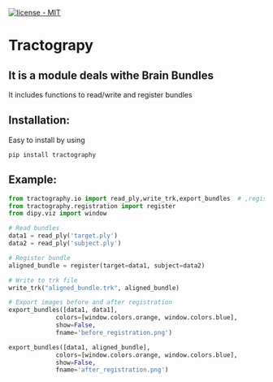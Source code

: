 
[![license - MIT](https://img.shields.io/github/license/mashape/apistatus.svg)](https://opensource.org/licenses/MIT)

# Tractograpy
## It is a module deals withe Brain Bundles
It includes functions to read/write and register bundles<br/>
## Installation:
Easy to install by using
```commandline
pip install tractography
```
## Example:
```python
from tractography.io import read_ply,write_trk,export_bundles  # ,register_all
from tractography.registration import register
from dipy.viz import window

# Read bundles
data1 = read_ply('target.ply')
data2 = read_ply('subject.ply')

# Register bundle
aligned_bundle = register(target=data1, subject=data2)

# Write to trk file
write_trk("aligned_bundle.trk", aligned_bundle)

# Export images before and after registration
export_bundles([data1, data1],
             colors=[window.colors.orange, window.colors.blue],
             show=False,
             fname='before_registration.png')

export_bundles([data1, aligned_bundle],
             colors=[window.colors.orange, window.colors.blue],
             show=False,
             fname='after_registration.png')
```